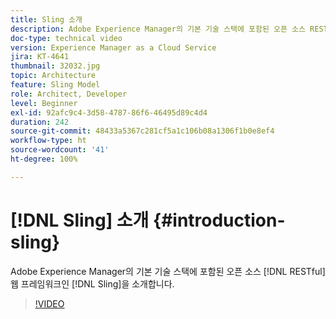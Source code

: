 ```yaml
---
title: Sling 소개
description: Adobe Experience Manager의 기본 기술 스택에 포함된 오픈 소스 RESTful 웹 프레임워크인 Sling을 소개합니다.
doc-type: technical video
version: Experience Manager as a Cloud Service
jira: KT-4641
thumbnail: 32032.jpg
topic: Architecture
feature: Sling Model
role: Architect, Developer
level: Beginner
exl-id: 92afc9c4-3d58-4787-86f6-46495d89c4d4
duration: 242
source-git-commit: 48433a5367c281cf5a1c106b08a1306f1b0e8ef4
workflow-type: ht
source-wordcount: '41'
ht-degree: 100%

---
```


# [!DNL Sling] 소개 {#introduction-sling}

Adobe Experience Manager의 기본 기술 스택에 포함된 오픈 소스 [!DNL RESTful] 웹 프레임워크인 [!DNL Sling]을 소개합니다.

>[!VIDEO](https://video.tv.adobe.com/v/37047?quality=12&learn=on&captions=kor)
